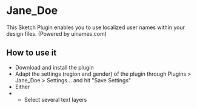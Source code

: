 # Jane_Doe

This Sketch Plugin enables you to use localized user names within your design files.
(Powered by uinames.com)

## How to use it
- Download and install the plugin
- Adapt the settings (region and gender) of the plugin through Plugins > Jane_Doe > Settings... and hit "Save Settings"
- Either
- - Select several text layers
